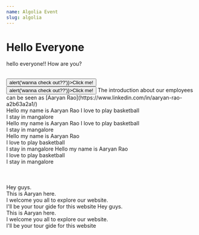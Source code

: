 ```yaml
---
name: Algolia Event
slug: algolia
---
```

# Hello Everyone

hello everyone!! How are you?  <br /> <br />
<div style={{ textAlign: "center" }}>
<button onClick={() => alert('wanna check out??')}>Click me!</button>   
</div>
<button onClick={() => alert('wanna check out??')}>Click me!</button>                   
The introduction about our employees can be seen as 
[Aaryan Rao](https://www.linkedin.com/in/aaryan-rao-a2b63a2a1/)
<div style={{ textAlign: "right" }}>
Hello my name is Aaryan Rao  
I love to play basketball <br />
I stay in mangalore
</div>
<div style={{ textAlign: "center" }}>
Hello my name is Aaryan Rao  
I love to play basketball <br />
I stay in mangalore
</div>
<div class="text-row">
  <span class="left">Hello my name is Aaryan Rao <br />I love to play basketball <br /> I stay in mangalore</span>
  <span class="right">Hello my name is Aaryan Rao<br /> I love to play basketball<br /> I stay in mangalore</span>
</div>
<br />
<br />
<br />
<div class="justified-container">
  <span class="left-text">Hey guys.<br /> This is Aaryan here.<br /> I welcome you all to explore our website. <br />I'll be your tour gide for this website</span>
  <span class="right-text">Hey guys.<br /> This is Aaryan here.<br /> I welcome you all to explore our website. <br />I'll be your tour gide for this website</span>
</div>
